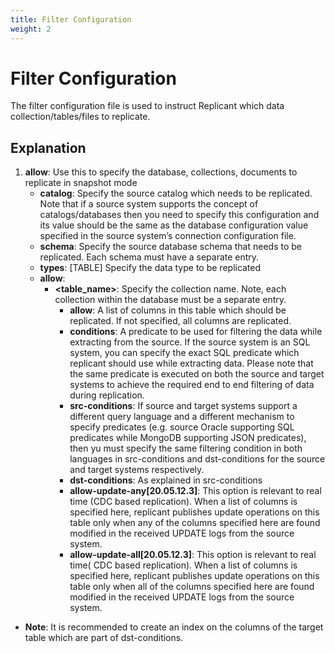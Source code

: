 ```yaml
---
title: Filter Configuration
weight: 2
---
```


# Filter Configuration

The filter configuration file is used to instruct Replicant which data collection/tables/files to replicate.

## Explanation

1. **allow**: Use this to specify the database, collections, documents to replicate in snapshot mode
   * **catalog**: Specify the source catalog which needs to be replicated. Note that if a source system supports the concept of catalogs/databases then you need to specify this configuration and its value should be the same as the database configuration value specified in the source system’s connection configuration file.
   * **schema**: Specify the source database schema that needs to be replicated. Each schema must have a separate entry.
   * **types**: [TABLE] Specify the data type to be replicated
   * **allow**:
     * **<table_name>**: Specify the collection name. Note, each collection within the database must be a separate entry.
       * **allow**: A list of columns in this table which should be replicated. If not specified, all columns are replicated.
       * **conditions**: A predicate to be used for filtering the data while extracting from the source. If the source system is an SQL system, you can specify the exact SQL predicate which replicant should use while extracting data. Please note that the same predicate is executed on both the source and target systems to achieve the required end to end filtering of data during replication.
       * **src-conditions**: If source and target systems support a different query language and a different mechanism to specify predicates (e.g. source Oracle supporting SQL predicates while MongoDB supporting JSON predicates), then yu must specify the same filtering condition in both languages in src-conditions and dst-conditions for the source and target systems respectively.
       * **dst-conditions**: As explained in src-conditions
       * **allow-update-any[20.05.12.3]**: This option is relevant to real time (CDC based replication). When a list of columns is specified here, replicant publishes update operations on this table only when any of the columns specified here are found modified in the received UPDATE logs from the source system.
       * **allow-update-all[20.05.12.3]**: This option is relevant to real time( CDC based replication). When a list of columns is specified here, replicant publishes update operations on this table only when all of the columns specified here are found modified in the received UPDATE logs from the source system.

* **Note**: It is recommended to create an index on the columns of the target table which are part of dst-conditions.
